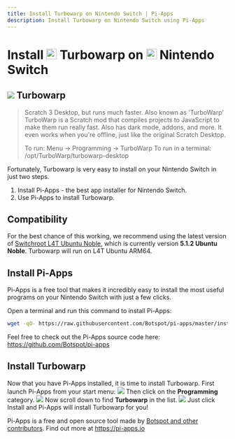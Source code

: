 ```yaml
---
title: Install Turbowarp on Nintendo Switch | Pi-Apps
description: Install Turbowarp on Nintendo Switch using Pi-Apps
---
```

<div class="simple-install-content content">

# Install <img src="/img/app-icons/Turbowarp/icon-64.png" height=24> Turbowarp on <img src=/img/other-icons/switch-icon.svg height=24> Nintendo Switch

## <img src="/img/app-icons/Turbowarp/icon-64.png"> Turbowarp
> Scratch 3 Desktop, but runs much faster. Also known as 'TurboWarp'
> TurboWarp is a Scratch mod that compiles projects to JavaScript to make them run really fast. Also has dark mode, addons, and more. It even works when you're offline, just like the original Scratch Desktop.
> 
> To run: Menu -> Programming -> TurboWarp
> To run in a terminal: /opt/TurboWarp/turbowarp-desktop

Fortunately, Turbowarp is very easy to install on your Nintendo Switch in just two steps.
1. Install Pi-Apps - the best app installer for Nintendo Switch.
2. Use Pi-Apps to install Turbowarp.
</div>
<div class="simple-install-content content">

## Compatibility
For the best chance of this working, we recommend using the latest version of [Switchroot L4T Ubuntu Noble](https://wiki.switchroot.org/wiki/linux/l4t-ubuntu-noble-installation-guide), which is currently version **5.1.2 Ubuntu Noble**.
Turbowarp will run on L4T Ubuntu ARM64.
</div>
<div class="simple-install-content content">

## Install Pi-Apps

Pi-Apps is a free tool that makes it incredibly easy to install the most useful programs on your Nintendo Switch with just a few clicks.

Open a terminal and run this command to install Pi-Apps:
```bash
wget -qO- https://raw.githubusercontent.com/Botspot/pi-apps/master/install | bash
```
Feel free to check out the Pi-Apps source code here: https://github.com/Botspot/pi-apps
</div>
<div class="simple-install-content content">

## Install Turbowarp

Now that you have Pi-Apps installed, it is time to install Turbowarp.
First launch Pi-Apps from your start menu:
<img src="/img/start-menu.png">
Then click on the <b>Programming</b> category.
<img src="/img/category-selections/Programming.png">
Now scroll down to find <b>Turbowarp</b> in the list.
<img src="/img/app-icons/Turbowarp/app-selection.png">
Just click Install and Pi-Apps will install Turbowarp for you!
</div>
<div class="simple-install-content content">

Pi-Apps is a free and open source tool made by [Botspot and other contributors](/about/#contributors). Find out more at https://pi-apps.io
</div>
